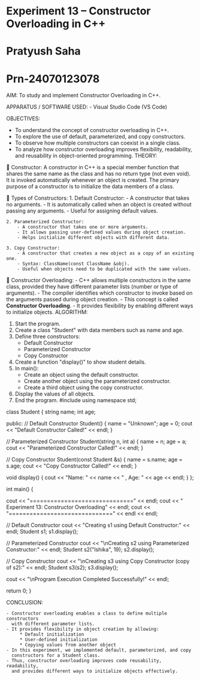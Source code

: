 # Experiment 13 – Constructor Overloading in C++
# Pratyush Saha
# Prn-24070123078
AIM: To study and implement Constructor Overloading in C++.

APPARATUS / SOFTWARE USED: - Visual Studio Code (VS Code)

OBJECTIVES:

- To understand the concept of constructor overloading in C++.
- To explore the use of default, parameterized, and copy constructors.
- To observe how multiple constructors can coexist in a single class.
- To analyze how constructor overloading improves flexibility, readability, 
  and reusability in object-oriented programming.
THEORY:

🔹 Constructor:
    A constructor in C++ is a special member function that shares the same
    name as the class and has no return type (not even void). It is invoked
    automatically whenever an object is created. The primary purpose of a 
    constructor is to initialize the data members of a class.

🔹 Types of Constructors:
    1. Default Constructor:
        - A constructor that takes no arguments.
        - It is automatically called when an object is created without
          passing any arguments.
        - Useful for assigning default values.

    2. Parameterized Constructor:
        - A constructor that takes one or more arguments.
        - It allows passing user-defined values during object creation.
        - Helps initialize different objects with different data.

    3. Copy Constructor:
        - A constructor that creates a new object as a copy of an existing one.
        - Syntax: ClassName(const ClassName &obj).
        - Useful when objects need to be duplicated with the same values.

🔹 Constructor Overloading:
    - C++ allows multiple constructors in the same class, provided they have
      different parameter lists (number or type of arguments).
    - The compiler identifies which constructor to invoke based on the
      arguments passed during object creation.
    - This concept is called **Constructor Overloading**.
    - It provides flexibility by enabling different ways to initialize objects.
ALGORITHM:
1. Start the program.
2. Create a class "Student" with data members such as name and age.
3. Define three constructors:
     - Default Constructor
     - Parameterized Constructor
     - Copy Constructor
4. Create a function "display()" to show student details.
5. In main():
     - Create an object using the default constructor.
     - Create another object using the parameterized constructor.
     - Create a third object using the copy constructor.
6. Display the values of all objects.
7. End the program.
#include using namespace std;

class Student { string name; int age;

public: // Default Constructor Student() { name = "Unknown"; age = 0; cout << "Default Constructor Called!" << endl; }

// Parameterized Constructor
Student(string n, int a) {
    name = n;
    age = a;
    cout << "Parameterized Constructor Called!" << endl;
}

// Copy Constructor
Student(const Student &s) {
    name = s.name;
    age = s.age;
    cout << "Copy Constructor Called!" << endl;
}

void display() {
    cout << "Name: " << name << " , Age: " << age << endl;
}
};

int main() {

cout << "==============================" << endl;
cout << " Experiment 13: Constructor Overloading" << endl;
cout << "==============================" << endl << endl;

// Default Constructor
cout << "Creating s1 using Default Constructor:" << endl;
Student s1;
s1.display();

// Parameterized Constructor
cout << "\nCreating s2 using Parameterized Constructor:" << endl;
Student s2("Ishika", 19);
s2.display();

// Copy Constructor
cout << "\nCreating s3 using Copy Constructor (copy of s2):" << endl;
Student s3(s2);
s3.display();

cout << "\nProgram Execution Completed Successfully!" << endl;

return 0;
}

CONCLUSION:

    - Constructor overloading enables a class to define multiple constructors
      with different parameter lists.
    - It provides flexibility in object creation by allowing:
         * Default initialization
         * User-defined initialization
         * Copying values from another object
    - In this experiment, we implemented default, parameterized, and copy
      constructors for a Student class.
    - Thus, constructor overloading improves code reusability, readability,
      and provides different ways to initialize objects effectively.
